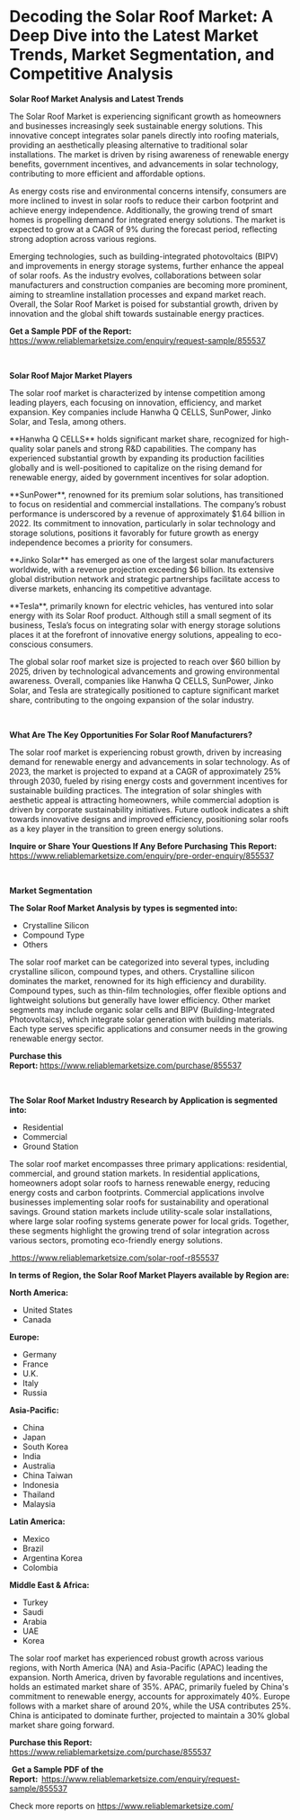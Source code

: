 <p><h1>Decoding the Solar Roof Market: A Deep Dive into the Latest Market Trends, Market Segmentation, and Competitive Analysis</h1></p><p><strong>Solar Roof Market Analysis and Latest Trends</strong></p>
<p><p>The Solar Roof Market is experiencing significant growth as homeowners and businesses increasingly seek sustainable energy solutions. This innovative concept integrates solar panels directly into roofing materials, providing an aesthetically pleasing alternative to traditional solar installations. The market is driven by rising awareness of renewable energy benefits, government incentives, and advancements in solar technology, contributing to more efficient and affordable options. </p><p>As energy costs rise and environmental concerns intensify, consumers are more inclined to invest in solar roofs to reduce their carbon footprint and achieve energy independence. Additionally, the growing trend of smart homes is propelling demand for integrated energy solutions. The market is expected to grow at a CAGR of 9% during the forecast period, reflecting strong adoption across various regions.</p><p>Emerging technologies, such as building-integrated photovoltaics (BIPV) and improvements in energy storage systems, further enhance the appeal of solar roofs. As the industry evolves, collaborations between solar manufacturers and construction companies are becoming more prominent, aiming to streamline installation processes and expand market reach. Overall, the Solar Roof Market is poised for substantial growth, driven by innovation and the global shift towards sustainable energy practices.</p></p>
<p><strong>Get a Sample PDF of the Report:&nbsp;</strong> <a href="https://www.reliablemarketsize.com/enquiry/request-sample/855537?utm_campaign=2442&utm_medium=2&utm_source=Github&utm_content=ia&utm_term=07042025&utm_id=solar-roof">https://www.reliablemarketsize.com/enquiry/request-sample/855537</a></p>
<p>&nbsp;</p>
<p><strong>Solar Roof Major Market Players</strong></p>
<p><p>The solar roof market is characterized by intense competition among leading players, each focusing on innovation, efficiency, and market expansion. Key companies include Hanwha Q CELLS, SunPower, Jinko Solar, and Tesla, among others.</p><p>**Hanwha Q CELLS** holds significant market share, recognized for high-quality solar panels and strong R&D capabilities. The company has experienced substantial growth by expanding its production facilities globally and is well-positioned to capitalize on the rising demand for renewable energy, aided by government incentives for solar adoption.</p><p>**SunPower**, renowned for its premium solar solutions, has transitioned to focus on residential and commercial installations. The company’s robust performance is underscored by a revenue of approximately $1.64 billion in 2022. Its commitment to innovation, particularly in solar technology and storage solutions, positions it favorably for future growth as energy independence becomes a priority for consumers.</p><p>**Jinko Solar** has emerged as one of the largest solar manufacturers worldwide, with a revenue projection exceeding $6 billion. Its extensive global distribution network and strategic partnerships facilitate access to diverse markets, enhancing its competitive advantage.</p><p>**Tesla**, primarily known for electric vehicles, has ventured into solar energy with its Solar Roof product. Although still a small segment of its business, Tesla’s focus on integrating solar with energy storage solutions places it at the forefront of innovative energy solutions, appealing to eco-conscious consumers.</p><p>The global solar roof market size is projected to reach over $60 billion by 2025, driven by technological advancements and growing environmental awareness. Overall, companies like Hanwha Q CELLS, SunPower, Jinko Solar, and Tesla are strategically positioned to capture significant market share, contributing to the ongoing expansion of the solar industry.</p></p>
<p>&nbsp;</p>
<p><strong>What Are The Key Opportunities For Solar Roof Manufacturers?</strong></p>
<p><p>The solar roof market is experiencing robust growth, driven by increasing demand for renewable energy and advancements in solar technology. As of 2023, the market is projected to expand at a CAGR of approximately 25% through 2030, fueled by rising energy costs and government incentives for sustainable building practices. The integration of solar shingles with aesthetic appeal is attracting homeowners, while commercial adoption is driven by corporate sustainability initiatives. Future outlook indicates a shift towards innovative designs and improved efficiency, positioning solar roofs as a key player in the transition to green energy solutions.</p></p>
<p><strong>Inquire or Share Your Questions If Any Before Purchasing This Report:</strong> <a href="https://www.reliablemarketsize.com/enquiry/pre-order-enquiry/855537?utm_campaign=2442&utm_medium=2&utm_source=Github&utm_content=ia&utm_term=07042025&utm_id=solar-roof">https://www.reliablemarketsize.com/enquiry/pre-order-enquiry/855537</a></p>
<p>&nbsp;</p>
<p><strong>Market Segmentation</strong></p>
<p><strong>The Solar Roof Market Analysis by types is segmented into:</strong></p>
<p><ul><li>Crystalline Silicon</li><li>Compound Type</li><li>Others</li></ul></p>
<p><p>The solar roof market can be categorized into several types, including crystalline silicon, compound types, and others. Crystalline silicon dominates the market, renowned for its high efficiency and durability. Compound types, such as thin-film technologies, offer flexible options and lightweight solutions but generally have lower efficiency. Other market segments may include organic solar cells and BIPV (Building-Integrated Photovoltaics), which integrate solar generation with building materials. Each type serves specific applications and consumer needs in the growing renewable energy sector.</p></p>
<p><strong>Purchase this Report:&nbsp;</strong><a href="https://www.reliablemarketsize.com/purchase/855537?utm_campaign=2442&utm_medium=2&utm_source=Github&utm_content=ia&utm_term=07042025&utm_id=solar-roof">https://www.reliablemarketsize.com/purchase/855537</a></p>
<p>&nbsp;</p>
<p><strong>The Solar Roof Market Industry Research by Application is segmented into:</strong></p>
<p><ul><li>Residential</li><li>Commercial</li><li>Ground Station</li></ul></p>
<p><p>The solar roof market encompasses three primary applications: residential, commercial, and ground station markets. In residential applications, homeowners adopt solar roofs to harness renewable energy, reducing energy costs and carbon footprints. Commercial applications involve businesses implementing solar roofs for sustainability and operational savings. Ground station markets include utility-scale solar installations, where large solar roofing systems generate power for local grids. Together, these segments highlight the growing trend of solar integration across various sectors, promoting eco-friendly energy solutions.</p></p>
<p><a href="https://www.reliablemarketsize.com/solar-roof-r855537?utm_campaign=2442&utm_medium=2&utm_source=Github&utm_content=ia&utm_term=07042025&utm_id=solar-roof">&nbsp;https://www.reliablemarketsize.com/solar-roof-r855537</a></p>
<p><strong>In terms of Region, the Solar Roof Market Players available by Region are:</strong></p>
<p>
    <p> <strong> North America: </strong>
        <ul>
            <li>United States</li>
            <li>Canada</li>
        </ul>
        </p> 
    <p> <strong> Europe: </strong>
        <ul>
            <li>Germany</li>
            <li>France</li>
            <li>U.K.</li>
            <li>Italy</li>
            <li>Russia</li>
        </ul>
        </p> 
    <p> <strong> Asia-Pacific: </strong>
        <ul>
            <li>China</li>
            <li>Japan</li>
            <li>South Korea</li>
            <li>India</li>
            <li>Australia</li>
            <li>China Taiwan</li>
            <li>Indonesia</li>
            <li>Thailand</li>
            <li>Malaysia</li>
        </ul>
        </p> 
    <p> <strong> Latin America: </strong>
        <ul>
            <li>Mexico</li>
            <li>Brazil</li>
            <li>Argentina Korea</li>
            <li>Colombia</li>
        </ul>
        </p> 
    <p> <strong> Middle East & Africa: </strong>
        <ul>
            <li>Turkey</li>
            <li>Saudi</li>
            <li>Arabia</li>
            <li>UAE</li>
            <li>Korea</li>
        </ul>
    </p>
    </p>
<p><p>The solar roof market has experienced robust growth across various regions, with North America (NA) and Asia-Pacific (APAC) leading the expansion. North America, driven by favorable regulations and incentives, holds an estimated market share of 35%. APAC, primarily fueled by China's commitment to renewable energy, accounts for approximately 40%. Europe follows with a market share of around 20%, while the USA contributes 25%. China is anticipated to dominate further, projected to maintain a 30% global market share going forward.</p></p>
<p><strong>Purchase this Report: </strong><a href="https://www.reliablemarketsize.com/purchase/855537?utm_campaign=2442&utm_medium=2&utm_source=Github&utm_content=ia&utm_term=07042025&utm_id=solar-roof">https://www.reliablemarketsize.com/purchase/855537</a></p>
<p>&nbsp;<strong>Get a Sample PDF of the Report:&nbsp;&nbsp;</strong><a href="https://www.reliablemarketsize.com/enquiry/request-sample/855537?utm_campaign=2442&utm_medium=2&utm_source=Github&utm_content=ia&utm_term=07042025&utm_id=solar-roof">https://www.reliablemarketsize.com/enquiry/request-sample/855537</a></p>
<p><strong></strong></p>
<p>Check more reports on <a href="https://www.reliablemarketsize.com/?utm_campaign=2442&utm_medium=2&utm_source=Github&utm_content=ia&utm_term=07042025&utm_id=solar-roof">https://www.reliablemarketsize.com/</a></p>